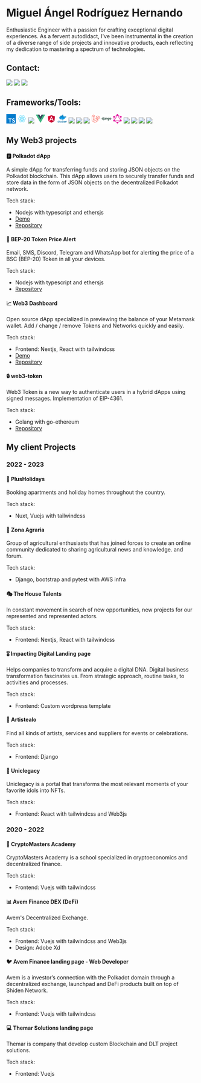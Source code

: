 # Miguel Ángel Rodríguez Hernando

Enthusiastic Engineer with a passion for crafting exceptional digital experiences. As a fervent autodidact, I've been instrumental in the creation of a diverse range of side projects and innovative products, each reflecting my dedication to mastering a spectrum of technologies.

## Contact:
[![](https://img.shields.io/badge/@Miguelo981-%23181717?style=flat-square&logo=github)](https://github.com/Miguelo981)
[![](https://img.shields.io/badge/Miguelo-%23181717?style=flat-square&logo=linkedin)](https://www.linkedin.com/in/miguel-%C3%A1ngel-rodr%C3%ADguez-hernando-a20b27196/)
[![](https://img.shields.io/badge/Email-ma.rodriguez.dev%40gmail.com-%23181717?style=flat-square)](mailto:ma.rodriguez.dev@gmail.com?subject=Hiring)

## Frameworks/Tools:

<code><img height="25" src="https://raw.githubusercontent.com/github/explore/80688e429a7d4ef2fca1e82350fe8e3517d3494d/topics/typescript/typescript.png"></code>
<code><img height="25" src="https://raw.githubusercontent.com/github/explore/80688e429a7d4ef2fca1e82350fe8e3517d3494d/topics/react/react.png"></code>
<code><img height="25" src="https://bestofjs.org/logos/astro.svg"></code>
<code><img height="25" src="https://raw.githubusercontent.com/github/explore/80688e429a7d4ef2fca1e82350fe8e3517d3494d/topics/vue/vue.png"></code>
<code><img height="25" src="https://raw.githubusercontent.com/github/explore/80688e429a7d4ef2fca1e82350fe8e3517d3494d/topics/angular/angular.png"></code>
<code><img height="25" src="https://raw.githubusercontent.com/github/explore/80688e429a7d4ef2fca1e82350fe8e3517d3494d/topics/docker/docker.png"></code>
<code><img height="25" src="https://seeklogo.com/images/D/deno-logo-E606600C06-seeklogo.com.png"></code>
<code><img height="25" src="https://seeklogo.com/images/N/nextjs-logo-963D40B71E-seeklogo.com.png"></code>
<code><img height="25" src="https://seeklogo.com/images/N/nuxt-logo-1CCC5F38FD-seeklogo.com.png"></code>
<code><img height="25" src="https://raw.githubusercontent.com/github/explore/80688e429a7d4ef2fca1e82350fe8e3517d3494d/topics/laravel/laravel.png"></code>
<code><img height="25" src="https://raw.githubusercontent.com/github/explore/80688e429a7d4ef2fca1e82350fe8e3517d3494d/topics/django/django.png"></code>
<code><img height="25" src="https://raw.githubusercontent.com/github/explore/80688e429a7d4ef2fca1e82350fe8e3517d3494d/topics/graphql/graphql.png"></code>
<code><img height="25" src="https://media.graphassets.com/VKHHNvEETYqZRkqgjybc"></code>
<code><img height="25" src="http://larslai.github.io/onlinePresentation/images/skills/web3js.png"></code>
<code><img height="25" src="https://seeklogo.com/images/E/ethers-logo-D5B86204D8-seeklogo.com.png"></code>
<code><img height="25" src="https://seeklogo.com/images/H/hardhat-logo-888739EBB4-seeklogo.com.png"></code>

## My Web3 projects

#### 🅿️ Polkadot dApp
A simple dApp for transferring funds and storing JSON objects on the Polkadot blockchain. This dApp allows users to securely transfer funds and store data in the form of JSON objects on the decentralized Polkadot network.

Tech stack: 
- Nodejs with typescript and ethersjs
- [Demo](https://dot-dapp.vercel.app/)
- [Repository](https://github.com/Miguelo981/token-price-alert-bot)

#### 🤖 BEP-20 Token Price Alert
Email, SMS, Discord, Telegram and WhatsApp bot for alerting the price of a BSC (BEP-20) Token in all your devices.

Tech stack: 
- Nodejs with typescript and ethersjs
- [Repository](https://github.com/Miguelo981/token-price-alert-bot)

#### 📈 Web3 Dashboard
Open source dApp specialized in previewing the balance of your Metamask wallet. Add / change / remove Tokens and Networks quickly and easily.

Tech stack: 
- Frontend: Nextjs, React with tailwindcss
- [Demo](https://web3.miguelo.dev/)
- [Repository](https://github.com/Miguelo981/web3-dashboard)

#### 🔒 web3-token
Web3 Token is a new way to authenticate users in a hybrid dApps using signed messages. Implementation of EIP-4361.

Tech stack: 
- Golang with go-ethereum
- [Repository](https://github.com/Miguelo981/web3-token)

## My client Projects

### 2022 - 2023

#### 🏨 PlusHolidays
Booking apartments and holiday homes throughout the country.

Tech stack:
- Nuxt, Vuejs with tailwindcss

#### 🍃 Zona Agraria
Group of agricultural enthusiasts that has joined forces to create an online community dedicated to sharing agricultural news and knowledge. and forum.

Tech stack: 
- Django, bootstrap and pytest with AWS infra

#### 🎭 The House Talents
In constant movement in search of new opportunities, new projects for our represented and represented actors.

Tech stack: 
- Frontend: Nextjs, React with tailwindcss

#### 🎖️ Impacting Digital Landing page
Helps companies to transform and acquire a digital DNA. Digital business transformation fascinates us. From strategic approach, routine tasks, to activities and processes.

Tech stack: 
- Frontend: Custom wordpress template

#### 🎉 Artistealo
Find all kinds of artists, services and suppliers for events or celebrations.

Tech stack: 
- Frontend: Django

#### 💎 Uniclegacy
Uniclegacy is a portal that transforms the most relevant moments of your favorite idols into NFTs.

Tech stack: 
- Frontend: React with tailwindcss and Web3js

### 2020 - 2022

#### 🧾 CryptoMasters Academy
CryptoMasters Academy is a school specialized in cryptoeconomics and decentralized finance.

Tech stack: 
- Frontend: Vuejs with tailwindcss

#### 📊 Avem Finance DEX (DeFi)
Avem's Decentralized Exchange.

Tech stack: 
- Frontend: Vuejs with tailwindcss and Web3js
- Design: Adobe Xd

#### 🐦 Avem Finance landing page - Web Developer
Avem is a investor’s connection with the Polkadot domain through a decentralized exchange, launchpad and DeFi products built on top of Shiden Network.

Tech stack: 
- Frontend: Vuejs with tailwindcss

#### 💻 Themar Solutions landing page
Themar is company that develop custom Blockchain and DLT project solutions.

Tech stack: 
- Frontend: Vuejs
